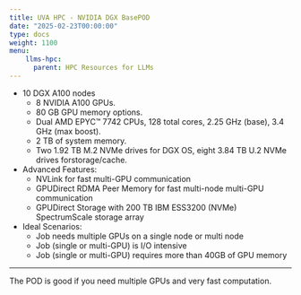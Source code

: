 ```yaml
---
title: UVA HPC - NVIDIA DGX BasePOD
date: "2025-02-23T00:00:00"
type: docs 
weight: 1100
menu: 
    llms-hpc:
      parent: HPC Resources for LLMs
---
```



* 10 DGX A100 nodes
  * 8 NVIDIA A100 GPUs.
  * 80 GB GPU memory options.
  * Dual AMD EPYC™ 7742 CPUs, 128 total cores, 2.25 GHz (base), 3.4 GHz (max boost).
  * 2 TB of system memory.
  * Two 1.92 TB M.2 NVMe drives for DGX OS, eight 3.84 TB U.2 NVMe drives forstorage/cache.
* Advanced Features:
  * NVLink for fast multi-GPU communication
  * GPUDirect RDMA Peer Memory for fast multi-node multi-GPU communication
  * GPUDirect Storage with 200 TB IBM ESS3200 (NVMe) SpectrumScale storage array
* Ideal Scenarios:
  * Job needs multiple GPUs on a single node or multi node
  * Job (single or multi-GPU) is I/O intensive
  * Job (single or multi-GPU) requires more than 40GB of GPU memory

---

The POD is good if you need multiple GPUs and very fast computation.

